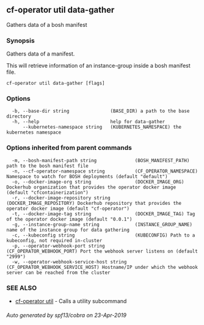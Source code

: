 ## cf-operator util data-gather

Gathers data of a bosh manifest

### Synopsis

Gathers data of a manifest. 

This will retrieve information of an instance-group
inside a bosh manifest file.



```
cf-operator util data-gather [flags]
```

### Options

```
  -b, --base-dir string               (BASE_DIR) a path to the base directory
  -h, --help                          help for data-gather
      --kubernetes-namespace string   (KUBERNETES_NAMESPACE) the kubernetes namespace
```

### Options inherited from parent commands

```
  -m, --bosh-manifest-path string              (BOSH_MANIFEST_PATH) path to the bosh manifest file
  -n, --cf-operator-namespace string           (CF_OPERATOR_NAMESPACE) Namespace to watch for BOSH deployments (default "default")
  -o, --docker-image-org string                (DOCKER_IMAGE_ORG) Dockerhub organization that provides the operator docker image (default "cfcontainerization")
  -r, --docker-image-repository string         (DOCKER_IMAGE_REPOSITORY) Dockerhub repository that provides the operator docker image (default "cf-operator")
  -t, --docker-image-tag string                (DOCKER_IMAGE_TAG) Tag of the operator docker image (default "0.0.1")
  -g, --instance-group-name string             (INSTANCE_GROUP_NAME) name of the instance group for data gathering
  -c, --kubeconfig string                      (KUBECONFIG) Path to a kubeconfig, not required in-cluster
  -p, --operator-webhook-port string           (CF_OPERATOR_WEBHOOK_PORT) Port the webhook server listens on (default "2999")
  -w, --operator-webhook-service-host string   (CF_OPERATOR_WEBHOOK_SERVICE_HOST) Hostname/IP under which the webhook server can be reached from the cluster
```

### SEE ALSO

* [cf-operator util](cf-operator_util.md)	 - Calls a utility subcommand

###### Auto generated by spf13/cobra on 23-Apr-2019
